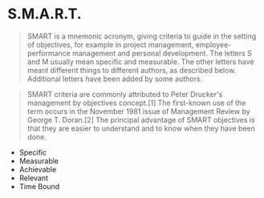 # S.M.A.R.T.

> SMART is a mnemonic acronym, giving criteria to guide in the setting of objectives, for example in project management, employee-performance management and personal development. The letters S and M usually mean specific and measurable. The other letters have meant different things to different authors, as described below. Additional letters have been added by some authors.

> SMART criteria are commonly attributed to Peter Drucker's management by objectives concept.[1] The first-known use of the term occurs in the November 1981 issue of Management Review by George T. Doran.[2] The principal advantage of SMART objectives is that they are easier to understand and to know when they have been done.

* Specific
* Measurable
* Achievable
* Relevant 
* Time Bound



